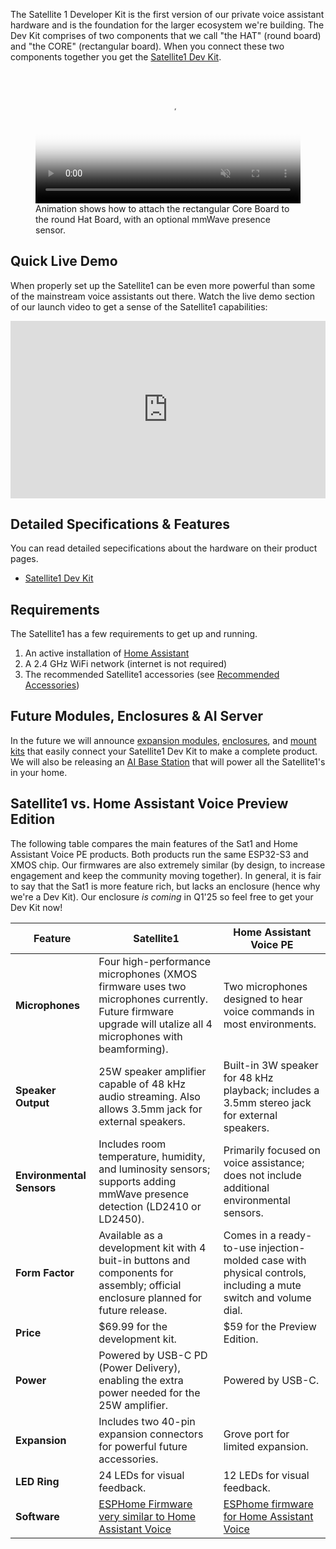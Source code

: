 The Satellite 1 Developer Kit is the first version of our private voice assistant hardware and is the foundation for the larger ecosystem we're building.  The Dev Kit comprises of two components that we call "the HAT" (round board) and "the CORE" (rectangular board).  When you connect these two components together you get the [Satellite1 Dev Kit](https://futureproofhomes.net/products/satellite1-pcb-dev-kit).

<figure markdown="span">
  <video width="100%" class="video-js" loop="" autoplay="" preload="none" muted="" playsinline="" poster="https://futureproofhomes.net/cdn/shop/files/0001.jpg?v=1732152100">
    <source src="https://cdn.shopify.com/videos/c/o/v/84cc43e4fb6a4d4bb303d9beab397b3f.mp4" type="video/mp4"></source>
  </video>
  <figcaption>Animation shows how to attach the rectangular Core Board to the round Hat Board, with an optional mmWave presence sensor.</figcaption>
</figure>

## Quick Live Demo
When properly set up the Satellite1 can be even more powerful than some of the mainstream voice assistants out there.  Watch the live demo section of our launch video to get a sense of the Satellite1 capabilities:

<iframe style="width: 100%; aspect-ratio: 16 / 9;" src="https://www.youtube.com/embed/RoGTLnAQEOY?si=KzaQY0I-9bBqWJge&amp;start=258" title="YouTube video player" frameborder="0" allow="accelerometer; autoplay; clipboard-write; encrypted-media; gyroscope; picture-in-picture; web-share" referrerpolicy="strict-origin-when-cross-origin" allowfullscreen></iframe>

## Detailed Specifications & Features
You can read detailed sepecifications about the hardware on their product pages.

- [Satellite1 Dev Kit](https://futureproofhomes.net/products/satellite1-pcb-dev-kit)

## Requirements
The Satellite1 has a few requirements to get up and running.

1. An active installation of [Home Assistant](https://www.home-assistant.io/installation/)
2. A 2.4 GHz WiFi network (internet is not required)
3. The recommended Satellite1 accessories (see [Recommended Accessories](satellite1-recommended-accessories.md))

## Future Modules, Enclosures & AI Server
In the future we will announce [expansion modules](satellite1-poe-shoe-module-overview.md), [enclosures](satellite1-dev-kit-enclosure.md), and [mount kits](satellite1-mount-kit-overview.md) that easily connect your Satellite1 Dev Kit to make a complete product.  We will also be releasing an [AI Base Station](ai-base-station-introduction.md) that will power all the Satellite1's in your home.

## Satellite1 vs. Home Assistant Voice Preview Edition

The following table compares the main features of the Sat1 and Home Assistant Voice PE products.  Both products run the same ESP32-S3 and XMOS chip.  Our firmwares are also extremely similar (by design, to increase engagement and keep the community moving together). In general, it is fair to say that the Sat1 is more feature rich, but lacks an enclosure (hence why we're a Dev Kit).  Our enclosure _is coming_ in Q1'25 so feel free to get your Dev Kit now!

| Feature               | Satellite1                                                                                          | Home Assistant Voice PE                                                                 |
|-----------------------|-----------------------------------------------------------------------------------------------------|-----------------------------------------------------------------------------------------|
| **Microphones**       | Four high-performance microphones (XMOS firmware uses two microphones currently.  Future firmware upgrade will utalize all 4 microphones with beamforming). | Two microphones designed to hear voice commands in most environments.                 |
| **Speaker Output**    | 25W speaker amplifier capable of 48 kHz audio streaming. Also allows 3.5mm jack for external speakers. | Built-in 3W speaker for 48 kHz playback; includes a 3.5mm stereo jack for external speakers. |
| **Environmental Sensors** | Includes room temperature, humidity, and luminosity sensors; supports adding mmWave presence detection (LD2410 or LD2450). | Primarily focused on voice assistance; does not include additional environmental sensors. |
| **Form Factor**       | Available as a development kit with 4 buit-in buttons and components for assembly; official enclosure planned for future release. | Comes in a ready-to-use injection-molded case with physical controls, including a mute switch and volume dial. |
| **Price**             | $69.99 for the development kit.                                                                     | $59 for the Preview Edition.                                                           |
| **Power**             | Powered by USB-C PD (Power Delivery), enabling the extra power needed for the 25W amplifier.       | Powered by USB-C.                                                                      |
| **Expansion**         | Includes two 40-pin expansion connectors for powerful future accessories.                                   | Grove port for limited expansion.                                                               |
| **LED Ring**          | 24 LEDs for visual feedback.                                                                       | 12 LEDs for visual feedback.                                                           |
| **Software**          | [ESPHome Firmware very similar to Home Assistant Voice](https://github.com/FutureProofHomes/Satellite1-ESPHome)  | [ESPhome firmware for Home Assistant Voice](https://github.com/esphome/home-assistant-voice-pe)                                                           |